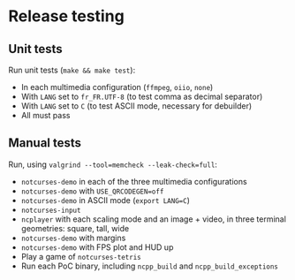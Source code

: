 # Release testing

## Unit tests

Run unit tests (`make && make test`):
* In each multimedia configuration (`ffmpeg`, `oiio`, `none`)
* With `LANG` set to `fr_FR.UTF-8` (to test comma as decimal separator)
* With `LANG` set to `C` (to test ASCII mode, necessary for debuilder)
* All must pass

## Manual tests

Run, using `valgrind --tool=memcheck --leak-check=full`:
* `notcurses-demo` in each of the three multimedia configurations
* `notcurses-demo` with `USE_QRCODEGEN=off`
* `notcurses-demo` in ASCII mode (`export LANG=C`)
* `notcurses-input`
* `ncplayer` with each scaling mode and an image + video, in three
   terminal geometries: square, tall, wide
* `notcurses-demo` with margins
* `notcurses-demo` with FPS plot and HUD up
* Play a game of `notcurses-tetris`
* Run each PoC binary, including `ncpp_build` and `ncpp_build_exceptions`
